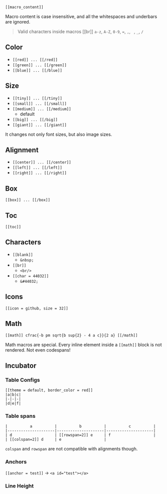 
`[[macro_content]]`

Macro content is case insensitive, and all the whitespaces and underbars are ignored.

> Valid characters inside macros [[br]]
> `a-z`, `A-Z`, `0-9`, `=`, `,`, ` `, `_`, `/`

## Color

- `[[red]] ... [[/red]]`
- `[[green]] ... [[/green]]`
- `[[blue]] ... [[/blue]]`

## Size

- `[[tiny]] ... [[/tiny]]`
- `[[small]] ... [[/small]]`
- `[[medium]] ... [[/medium]]`
  - default
- `[[big]] ... [[/big]]`
- `[[giant]] ... [[/giant]]`

It changes not only font sizes, but also image sizes.

## Alignment

- `[[center]] ... [[/center]]`
- `[[left]] ... [[/left]]`
- `[[right]] ... [[/right]]`

## Box

`[[box]] ... [[/box]]`

## Toc

`[[toc]]`

## Characters

- `[[blank]]`
  - `&nbsp;`
- `[[br]]`
  - `<br/>`
- `[[char = 44032]]`
  - `&#44032;`

## Icons

`[[icon = github, size = 32]]`

## Math

`[[math]] cfrac{-b pm sqrt{b sup{2} - 4 a c}}{2 a} [[/math]]`

Math macros are special. Every inline element inside a `[[math]]` block is not rendered. Not even codespans!

## Incubator

### Table Configs

```
[[theme = default, border_color = red]]
|a|b|c|
|-|-|-|
|d|e|f|
```

### Table spans

```
|          a          |          b          |          c          |
|---------------------|---------------------|---------------------|
| d                   | [[rowspan=2]] e     | f                   |
| [[colspan=2]] d     | e                   |
```

`colspan` and `rowspan` are not compatible with alignments though.

### Anchors

`[[anchor = test]]` -> `<a id="test"></a>`

### Line Height